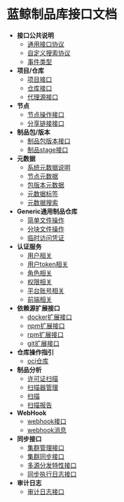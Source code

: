 # 蓝鲸制品库接口文档
- **接口公共说明**
  - [通用接口协议](common/common.md)
  - [自定义搜索协议](common/search.md)
  - [事件类型](common/event.md)
- **项目/仓库**
  - [项目接口](repo/project.md)
  - [仓库接口](repo/repository.md)
  - [代理源接口](repo/proxy-channel.md)
- **节点**
  - [节点操作接口](node/node.md)
  - [分享链接接口](node/share.md)
- **制品包/版本**
  - [制品包版本接口](package/package.md)
  - [制品stage接口](package/stage.md)
- **元数据**
  - [系统元数据说明](metadata/system-metadata.md)
  - [节点元数据](metadata/node-metadata.md)
  - [包版本元数据](metadata/package-version-metadata.md)
  - [元数据标签](metadata/label.md)
  - [元数据搜索](metadata/search.md)
- **Generic通用制品仓库**
  - [简单文件操作](generic/simple.md)
  - [分块文件操作](generic/block.md)
  - [临时访问凭证](generic/temporary-access.md)
- **认证服务**
  - [用户相关](auth/user.md)
  - [用户token相关](auth/token.md)
  - [角色相关](auth/role.md)
  - [权限相关](auth/permission.md)
  - [平台账号相关](auth/account.md)
  - [前端相关](auth/ext.md)
- **依赖源扩展接口**
  - [docker扩展接口](registry/docker.md)
  - [npm扩展接口](registry/npm.md)
  - [rpm扩展接口](registry/rpm.md)
  - [git扩展接口](registry/git.md)
- **仓库操作指引**
  - [oci仓库](repository/oci.md)
- **制品分析** 
  - [许可证扫描](scanner/license.md)
  - [扫描器管理](scanner/scanner.md)
  - [扫描](scanner/scan.md)
  - [扫描报告](scanner/report.md)
- **WebHook**
  - [webhook接口](webhook/webhook.md)
  - [webhook消息](webhook/payload.md)
- **同步接口**
  - [集群管理接口](replication/cluster-node.md)
  - [集群同步接口](replication/replication.md)
  - [多源分发特性接口](replication/remote-replication.md)
  - [同步执行日志接口](replication/record.md)
- **审计日志**
  - [审计日志接口](log/log.md)
